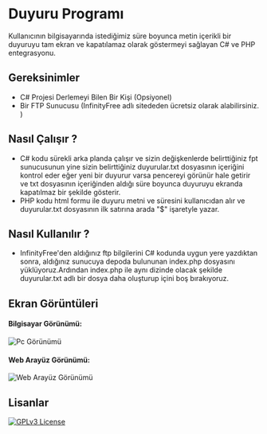 
# Duyuru Programı

Kullanıcının bilgisayarında istediğimiz süre boyunca metin içerikli bir duyuruyu tam ekran ve kapatılamaz olarak göstermeyi sağlayan C# ve PHP entegrasyonu.



## Gereksinimler
- C# Projesi Derlemeyi Bilen Bir Kişi (Opsiyonel)
- Bir FTP Sunucusu (InfinityFree adlı sitededen ücretsiz olarak alabilirsiniz. )

## Nasıl Çalışır ?

- C# kodu sürekli arka planda çalışır ve sizin değişkenlerde belirttiğiniz fpt sunucusunun yine sizin belirttiğiniz duyurular.txt dosyasının içeriğini kontrol eder eğer yeni bir duyurur varsa pencereyi görünür hale getirir ve txt dosyasının içeriğinden aldığı süre boyunca duyuruyu ekranda kapatılmaz bir şekilde gösterir.
- PHP kodu html formu ile duyuru metni ve süresini kullanıcıdan alır ve duyurular.txt dosyasının ilk satırına arada "$" işaretyle yazar.

## Nasıl Kullanılır ? 
- InfinityFree'den aldığınız ftp bilgilerini C# kodunda uygun yere yazdıktan sonra, aldığınız sunucuya depoda bulununan index.php dosyasını yüklüyoruz.Ardından index.php ile aynı dizinde olacak şekilde duyurular.txt adlı bir dosya daha oluşturup içini boş bırakıyoruz.


  
## Ekran Görüntüleri
#### Bilgisayar Görünümü:
![Pc Görünümü](https://palmiyeler.com.tr/as.gif)

#### Web Arayüz Görünümü:
![Web Arayüz Görünümü](https://palmiyeler.com.tr/sa.gif)


  
## Lisanlar




[![GPLv3 License](https://img.shields.io/badge/License-GPL%20v3-yellow.svg)](https://opensource.org/licenses/)

  
